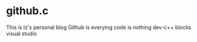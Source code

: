 # github.c
This is lz's personal blog
Github is everying
code is nothing
dev-c++
blocks
visual studio
